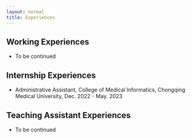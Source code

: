 ```yaml
---
layout: normal
title: Experiences
---
```


## Working Experiences

+ To be continued

## Internship Experiences

+ Administrative Assistant, College of Medical Informatics, Chongqing Medical University, Dec. 2022 - May. 2023

## Teaching Assistant Experiences

+ To be continued

